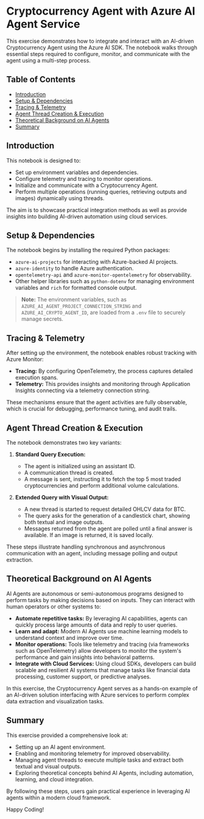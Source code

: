 # Cryptocurrency Agent with Azure AI Agent Service

This exercise demonstrates how to integrate and interact with an AI-driven Cryptocurrency Agent using the Azure AI SDK. The notebook walks through essential steps required to configure, monitor, and communicate with the agent using a multi-step process.

## Table of Contents

- [Introduction](#introduction)
- [Setup & Dependencies](#setup--dependencies)
- [Tracing & Telemetry](#tracing--telemetry)
- [Agent Thread Creation & Execution](#agent-thread-creation--execution)
- [Theoretical Background on AI Agents](#theoretical-background-on-ai-agents)
- [Summary](#summary)

## Introduction

This notebook is designed to:
- Set up environment variables and dependencies.
- Configure telemetry and tracing to monitor operations.
- Initialize and communicate with a Cryptocurrency Agent.
- Perform multiple operations (running queries, retrieving outputs and images) dynamically using threads.

The aim is to showcase practical integration methods as well as provide insights into building AI-driven automation using cloud services.

## Setup & Dependencies

The notebook begins by installing the required Python packages:
- `azure-ai-projects` for interacting with Azure-backed AI projects.
- `azure-identity` to handle Azure authentication.
- `opentelemetry-api` and `azure-monitor-opentelemetry` for observability.
- Other helper libraries such as `python-dotenv` for managing environment variables and `rich` for formatted console output.

> **Note:** The environment variables, such as `AZURE_AI_AGENT_PROJECT_CONNECTION_STRING` and `AZURE_AI_CRYPTO_AGENT_ID`, are loaded from a `.env` file to securely manage secrets.

## Tracing & Telemetry

After setting up the environment, the notebook enables robust tracking with Azure Monitor:
- **Tracing:** By configuring OpenTelemetry, the process captures detailed execution spans.
- **Telemetry:** This provides insights and monitoring through Application Insights connecting via a telemetry connection string.

These mechanisms ensure that the agent activities are fully observable, which is crucial for debugging, performance tuning, and audit trails.

## Agent Thread Creation & Execution

The notebook demonstrates two key variants:

1. **Standard Query Execution:**
   - The agent is initialized using an assistant ID.
   - A communication thread is created.
   - A message is sent, instructing it to fetch the top 5 most traded cryptocurrencies and perform additional volume calculations.

2. **Extended Query with Visual Output:**
   - A new thread is started to request detailed OHLCV data for BTC.
   - The query asks for the generation of a candlestick chart, showing both textual and image outputs.
   - Messages returned from the agent are polled until a final answer is available. If an image is returned, it is saved locally.

These steps illustrate handling synchronous and asynchronous communication with an agent, including message polling and output extraction.

## Theoretical Background on AI Agents

AI Agents are autonomous or semi-autonomous programs designed to perform tasks by making decisions based on inputs. They can interact with human operators or other systems to:

- **Automate repetitive tasks:** By leveraging AI capabilities, agents can quickly process large amounts of data and reply to user queries.
- **Learn and adapt:** Modern AI Agents use machine learning models to understand context and improve over time.
- **Monitor operations:** Tools like telemetry and tracing (via frameworks such as OpenTelemetry) allow developers to monitor the system's performance and gain insights into behavioral patterns.
- **Integrate with Cloud Services:** Using cloud SDKs, developers can build scalable and resilient AI systems that manage tasks like financial data processing, customer support, or predictive analyses.

In this exercise, the Cryptocurrency Agent serves as a hands-on example of an AI-driven solution interfacing with Azure services to perform complex data extraction and visualization tasks.

## Summary

This exercise provided a comprehensive look at:
- Setting up an AI agent environment.
- Enabling and monitoring telemetry for improved observability.
- Managing agent threads to execute multiple tasks and extract both textual and visual outputs.
- Exploring theoretical concepts behind AI Agents, including automation, learning, and cloud integration.

By following these steps, users gain practical experience in leveraging AI agents within a modern cloud framework.

Happy Coding!
